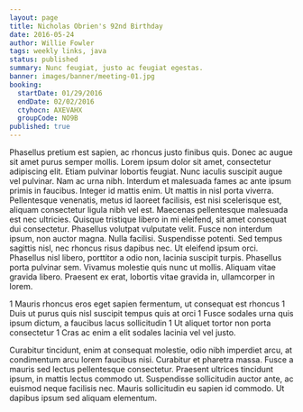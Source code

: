 ```yaml
---
layout: page
title: Nicholas Obrien's 92nd Birthday
date: 2016-05-24
author: Willie Fowler
tags: weekly links, java
status: published
summary: Nunc feugiat, justo ac feugiat egestas.
banner: images/banner/meeting-01.jpg
booking:
  startDate: 01/29/2016
  endDate: 02/02/2016
  ctyhocn: AXEVAHX
  groupCode: NO9B
published: true
---
```

Phasellus pretium est sapien, ac rhoncus justo finibus quis. Donec ac augue sit amet purus semper mollis. Lorem ipsum dolor sit amet, consectetur adipiscing elit. Etiam pulvinar lobortis feugiat. Nunc iaculis suscipit augue vel pulvinar. Nam ac urna nibh. Interdum et malesuada fames ac ante ipsum primis in faucibus. Integer id mattis enim.
Ut mattis in nisl porta viverra. Pellentesque venenatis, metus id laoreet facilisis, est nisi scelerisque est, aliquam consectetur ligula nibh vel est. Maecenas pellentesque malesuada est nec ultricies. Quisque tristique libero in mi eleifend, sit amet consequat dui consectetur. Phasellus volutpat vulputate velit. Fusce non interdum ipsum, non auctor magna. Nulla facilisi. Suspendisse potenti. Sed tempus sagittis nisl, nec rhoncus risus dapibus nec. Ut eleifend ipsum orci. Phasellus nisl libero, porttitor a odio non, lacinia suscipit turpis. Phasellus porta pulvinar sem. Vivamus molestie quis nunc ut mollis. Aliquam vitae gravida libero. Praesent ex erat, lobortis vitae gravida in, ullamcorper in lorem.

1 Mauris rhoncus eros eget sapien fermentum, ut consequat est rhoncus
1 Duis ut purus quis nisl suscipit tempus quis at orci
1 Fusce sodales urna quis ipsum dictum, a faucibus lacus sollicitudin
1 Ut aliquet tortor non porta consectetur
1 Cras ac enim a elit sodales lacinia vel vel justo.

Curabitur tincidunt, enim at consequat molestie, odio nibh imperdiet arcu, at condimentum arcu lorem faucibus nisi. Curabitur et pharetra massa. Fusce a mauris sed lectus pellentesque consectetur. Praesent ultrices tincidunt ipsum, in mattis lectus commodo ut. Suspendisse sollicitudin auctor ante, ac euismod neque facilisis nec. Mauris sollicitudin eu sapien id commodo. Ut dapibus ipsum sed aliquam elementum.
